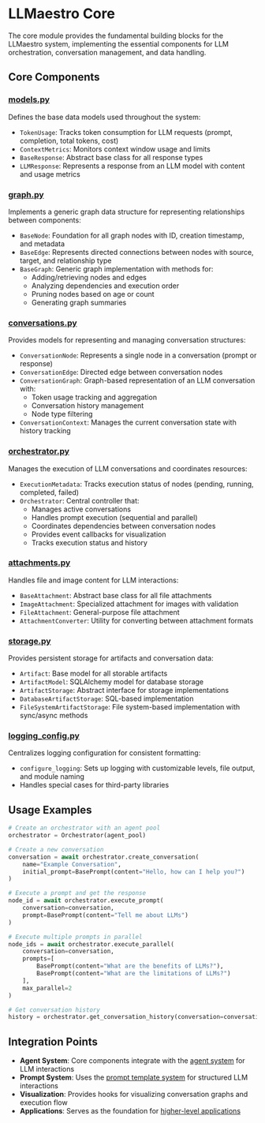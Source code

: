 # LLMaestro Core

The core module provides the fundamental building blocks for the LLMaestro system, implementing the essential components for LLM orchestration, conversation management, and data handling.

## Core Components

### [models.py](./models.py)

Defines the base data models used throughout the system:

- `TokenUsage`: Tracks token consumption for LLM requests (prompt, completion, total tokens, cost)
- `ContextMetrics`: Monitors context window usage and limits
- `BaseResponse`: Abstract base class for all response types
- `LLMResponse`: Represents a response from an LLM model with content and usage metrics

### [graph.py](./graph.py)

Implements a generic graph data structure for representing relationships between components:

- `BaseNode`: Foundation for all graph nodes with ID, creation timestamp, and metadata
- `BaseEdge`: Represents directed connections between nodes with source, target, and relationship type
- `BaseGraph`: Generic graph implementation with methods for:
  - Adding/retrieving nodes and edges
  - Analyzing dependencies and execution order
  - Pruning nodes based on age or count
  - Generating graph summaries

### [conversations.py](./conversations.py)

Provides models for representing and managing conversation structures:

- `ConversationNode`: Represents a single node in a conversation (prompt or response)
- `ConversationEdge`: Directed edge between conversation nodes
- `ConversationGraph`: Graph-based representation of an LLM conversation with:
  - Token usage tracking and aggregation
  - Conversation history management
  - Node type filtering
- `ConversationContext`: Manages the current conversation state with history tracking

### [orchestrator.py](./orchestrator.py)

Manages the execution of LLM conversations and coordinates resources:

- `ExecutionMetadata`: Tracks execution status of nodes (pending, running, completed, failed)
- `Orchestrator`: Central controller that:
  - Manages active conversations
  - Handles prompt execution (sequential and parallel)
  - Coordinates dependencies between conversation nodes
  - Provides event callbacks for visualization
  - Tracks execution status and history

### [attachments.py](./attachments.py)

Handles file and image content for LLM interactions:

- `BaseAttachment`: Abstract base class for all file attachments
- `ImageAttachment`: Specialized attachment for images with validation
- `FileAttachment`: General-purpose file attachment
- `AttachmentConverter`: Utility for converting between attachment formats

### [storage.py](./storage.py)

Provides persistent storage for artifacts and conversation data:

- `Artifact`: Base model for all storable artifacts
- `ArtifactModel`: SQLAlchemy model for database storage
- `ArtifactStorage`: Abstract interface for storage implementations
- `DatabaseArtifactStorage`: SQL-based implementation
- `FileSystemArtifactStorage`: File system-based implementation with sync/async methods

### [logging_config.py](./logging_config.py)

Centralizes logging configuration for consistent formatting:

- `configure_logging`: Sets up logging with customizable levels, file output, and module naming
- Handles special cases for third-party libraries

## Usage Examples

```python
# Create an orchestrator with an agent pool
orchestrator = Orchestrator(agent_pool)

# Create a new conversation
conversation = await orchestrator.create_conversation(
    name="Example Conversation",
    initial_prompt=BasePrompt(content="Hello, how can I help you?")
)

# Execute a prompt and get the response
node_id = await orchestrator.execute_prompt(
    conversation=conversation,
    prompt=BasePrompt(content="Tell me about LLMs")
)

# Execute multiple prompts in parallel
node_ids = await orchestrator.execute_parallel(
    conversation=conversation,
    prompts=[
        BasePrompt(content="What are the benefits of LLMs?"),
        BasePrompt(content="What are the limitations of LLMs?")
    ],
    max_parallel=2
)

# Get conversation history
history = orchestrator.get_conversation_history(conversation=conversation)
```

## Integration Points

- **Agent System**: Core components integrate with the [agent system](../agents/README.md) for LLM interactions
- **Prompt System**: Uses the [prompt template system](../prompts/README.md) for structured LLM interactions
- **Visualization**: Provides hooks for visualizing conversation graphs and execution flow
- **Applications**: Serves as the foundation for [higher-level applications](../applications/README.md)

